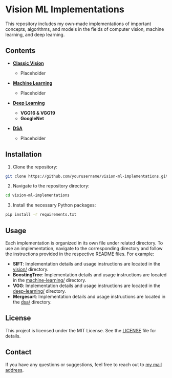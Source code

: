 # Vision ML Implementations

This repository includes my own-made implementations of important concepts, algorithms, and models in the fields of computer vision, machine learning, and deep learning. 

## Contents

- **[Classic Vision](/vision/)**
  - Placeholder

- **[Machine Learning](/machine-learning/)**
  - Placeholder

- **[Deep Learning](/deep-learning/)**
  - **VGG16 & VGG19**
  - **GoogleNet** 

- **[DSA](/dsa/)**
  - Placeholder

## Installation
1. Clone the repository:
```bash
git clone https://github.com/yourusername/vision-ml-implementations.git
```
2. Navigate to the repository directory:
```bash
cd vision-ml-implementations
```
3. Install the necessary Python packages:
```bash
pip install -r requirements.txt
```
## Usage

Each implementation is organized in its own file under related directory. To use an implementation, navigate to the corresponding directory and follow the instructions provided in the respective README files. For example:
- **SIFT**: Implementation details and usage instructions are located in the [vision/](vision) directory.
- **BoostingTree**: Implementation details and usage instructions are located in the [machine-learning/](machine-learning) directory.
- **VGG**: Implementation details and usage instructions are located in the [deep-learning/](deep-learning) directory.
- **Mergesort**: Implementation details and usage instructions are located in the [dsa/](/dsa/) directory.

## License

This project is licensed under the MIT License. See the [LICENSE](LICENSE) file for details.

## Contact

If you have any questions or suggestions, feel free to reach out to [my mail address](mailto:mhakan.tastan@gmail.com).
